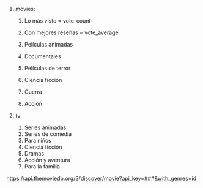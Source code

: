 1. movies:  
    
    1. Lo más visto = vote_count
    4. Con mejores reseñas = vote_average

    2. Películas animadas
    3. Documentales
    5. Películas de terror
    6. Ciencia ficción
    7. Guerra
    8. Acción

2. tv

    1. Series animadas
    2. Series de comedia
    3. Para niños
    4. Ciencia ficción 
    5. Dramas
    6. Acción y aventura
    7. Para la familia


https://api.themoviedb.org/3/discover/movie?api_key=###&with_genres=id
